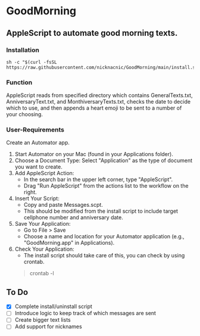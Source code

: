 # GoodMorning

## AppleScript to automate good morning texts.

### Installation
```
sh -c "$(curl -fsSL https://raw.githubusercontent.com/nicknacnic/GoodMorning/main/install.sh)"
```

### Function
AppleScript reads from specified directory which contains GeneralTexts.txt, AnniversaryText.txt, and MonthiversaryTexts.txt, checks the date to decide which to use, and then appends a heart emoji to be sent to a number of your choosing.

### User-Requirements
Create an Automator app.
1. Start Automator on your Mac (found in your Applications folder).
2. Choose a Document Type: Select "Application" as the type of document you want to create.
3. Add AppleScript Action:
    - In the search bar in the upper left corner, type "AppleScript".
    - Drag "Run AppleScript" from the actions list to the workflow on the right.
4. Insert Your Script:
    - Copy and paste Messages.scpt.
    - This should be modified from the install script to include target cellphone number and anniversary date.
5. Save Your Application:
    - Go to File > Save
    - Choose a name and location for your Automator application (e.g., "GoodMorning.app" in Applications).
6. Check Your Application:
    - The install script should take care of this, you can check by using crontab.
    > crontab -l

## To Do
- [x] Complete install/uninstall script
- [ ] Introduce logic to keep track of which messages are sent
- [ ] Create bigger text lists
- [ ] Add support for nicknames
